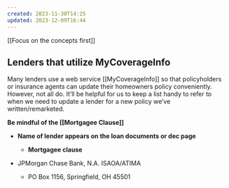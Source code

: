 ```yaml
---
created: 2023-11-30T14:25
updated: 2023-12-09T16:44
---
```

[[Focus on the concepts first]]



## Lenders that utilize MyCoverageInfo
Many lenders use a web service [[MyCoverageInfo]] so that policyholders or insurance agents can update their homeowners policy conveniently. However, not all do. It’ll be helpful for us to keep a list handy to refer to when we need to update a lender for a new policy we’ve written/remarketed.

**Be mindful of the [[Mortgagee Clause]]**

- **Name of lender appears on the loan documents or dec page**
	- **Mortgagee clause**

- JPMorgan Chase Bank, N.A. ISAOA/ATIMA
	- PO Box 1156, Springfield, OH 45501